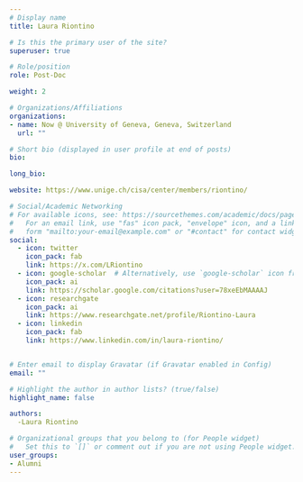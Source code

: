 ```yaml
---
# Display name
title: Laura Riontino

# Is this the primary user of the site?
superuser: true

# Role/position
role: Post-Doc

weight: 2

# Organizations/Affiliations
organizations:
- name: Now @ University of Geneva, Geneva, Switzerland  
  url: ""

# Short bio (displayed in user profile at end of posts)
bio:

long_bio:

website: https://www.unige.ch/cisa/center/members/riontino/

# Social/Academic Networking
# For available icons, see: https://sourcethemes.com/academic/docs/page-builder/#icons
#   For an email link, use "fas" icon pack, "envelope" icon, and a link in the
#   form "mailto:your-email@example.com" or "#contact" for contact widget.
social:
  - icon: twitter
    icon_pack: fab
    link: https://x.com/LRiontino
  - icon: google-scholar  # Alternatively, use `google-scholar` icon from `ai` icon pack
    icon_pack: ai
    link: https://scholar.google.com/citations?user=78xeEbMAAAAJ
  - icon: researchgate
    icon_pack: ai
    link: https://www.researchgate.net/profile/Riontino-Laura
  - icon: linkedin
    icon_pack: fab
    link: https://www.linkedin.com/in/laura-riontino/


# Enter email to display Gravatar (if Gravatar enabled in Config)
email: ""

# Highlight the author in author lists? (true/false)
highlight_name: false

authors:
  -Laura Riontino

# Organizational groups that you belong to (for People widget)
#   Set this to `[]` or comment out if you are not using People widget.
user_groups:
- Alumni
---
```

